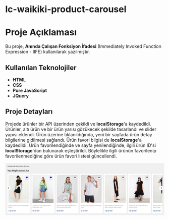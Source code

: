 # lc-waikiki-product-carousel

# Proje Açıklaması

Bu proje, **Anında Çalışan Fonksiyon İfadesi** (Immediately Invoked Function Expression - IIFE) kullanılarak yazılmıştır.

## Kullanılan Teknolojiler

- **HTML**
- **CSS**
- **Pure JavaScript**
- **JQuery**

## Proje Detayları

Projede ürünler bir API üzerinden çekildi ve **localStorage**'a kaydedildi. Ürünler, altı ürün ve bir ürün yarısı gözükecek şekilde tasarlandı ve slider yapısı eklendi. Ürün üzerine tıklanıldığında, yeni bir sayfada ürün detay bilgilerine gidilmesi sağlandı. Ürün favori bilgisi de **localStorage**'a kaydedildi. Ürün favorilendiğinde ve sayfa yenilendiğinde, ilgili ürün ID'si **localStorage**'dan bulunarak eşleştirildi.
Böylelikle ilgili ürünün favorilenip favorilenmediğine göre ürün favori listesi güncellendi. 

![product-carousel](./product-carousel.png)
